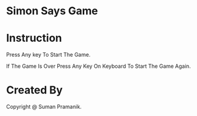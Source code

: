 # Simon Says Game

# Instruction

Press Any key To Start The Game.

If The Game Is Over Press Any Key On Keyboard To Start The Game Again.

# Created By 

 Copyright @ Suman Pramanik.